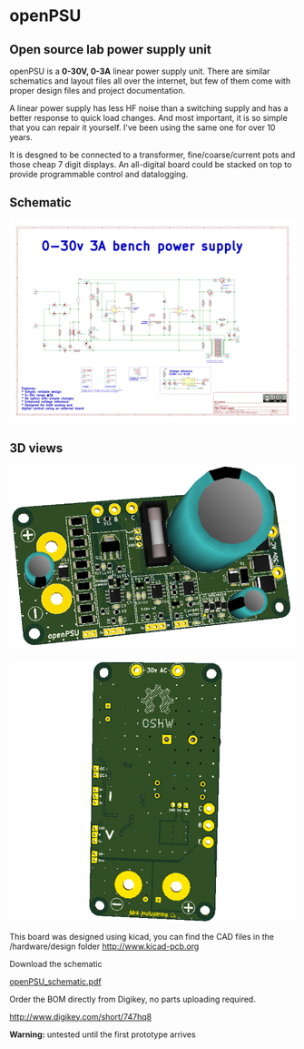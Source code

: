 openPSU
=============

## Open source lab power supply unit

openPSU is a **0-30V, 0-3A** linear power supply unit. There are similar schematics and layout files all over the internet, but few of them come with proper design files and project documentation.

A linear power supply has less HF noise than a switching supply and has a better response to quick load changes. And most important, it is so simple that you can repair it yourself. I've been using the same one for over 10 years.

It is desgned to be connected to a transformer, fine/coarse/current pots and those cheap 7 digit displays. An all-digital board could be stacked on top to provide programmable control and datalogging.

## Schematic
![Alt text](/hardware/doc/images/openPSU_schematic.png?raw=true "3D view")

## 3D views
![Alt text](/hardware/doc/images/3d_front.png?raw=true "3D view")

![Alt text](/hardware/doc/images/3d_back.png?raw=true "3D view")

This board was designed using kicad, you can find the CAD files in the /hardware/design folder
http://www.kicad-pcb.org

Download the schematic

[openPSU_schematic.pdf](/hardware/doc/openPSU_schematic.pdf?raw=true)

Order the BOM directly from Digikey, no parts uploading required.

http://www.digikey.com/short/747hq8

**Warning:** untested until the first prototype arrives